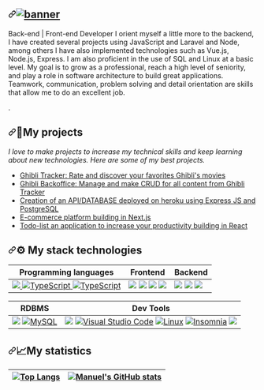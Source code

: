 
<article class="markdown-body entry-content container-lg f5" itemprop="text">
 <h1 dir="auto">
 <a id="" class="anchor" aria-hidden="true" href="#">
  <svg class="octicon octicon-link" viewBox="0 0 16 16" version="1.1" width="16" height="16" aria-hidden="true">
  <path fill-rule="evenodd" d="M7.775 3.275a.75.75 0 001.06 1.06l1.25-1.25a2 2 0 112.83 2.83l-2.5 2.5a2 2 0 01-2.83 0 .75.75 0 00-1.06 1.06 3.5 3.5 0 004.95 0l2.5-2.5a3.5 3.5 0 00-4.95-4.95l-1.25 1.25zm-4.69 9.64a2 2 0 010-2.83l2.5-2.5a2 2 0 012.83 0 .75.75 0 001.06-1.06 3.5 3.5 0 00-4.95 0l-2.5 2.5a3.5 3.5 0 004.95 4.95l1.25-1.25a.75.75 0 00-1.06-1.06l-1.25 1.25a2 2 0 01-2.83 0z"></path>
</svg></a><a target="_blank" rel="noopener noreferrer nofollow" href="https://user-images.githubusercontent.com/102004076/191606689-0a8239a8-8a79-40a7-9064-17b0a81adbe4.png"><img src="https://user-images.githubusercontent.com/102004076/191606689-0a8239a8-8a79-40a7-9064-17b0a81adbe4.png" alt="banner" style="max-width: 100%;"></a></h1>
 
 <p dir="auto">Back-end | Front-end Developer I orient myself a little more to the backend, I have created several projects using JavaScript and Laravel and Node, among others I have also implemented technologies such as Vue.js, Node.js, Express. I am also proficient in the use of SQL and Linux at a basic level. My goal is to grow as a professional, reach a high level of seniority, and play a role in software architecture to build great applications. Teamwork, communication, problem solving and detail orientation are skills that allow me to do an excellent job.</p>
<p dir="auto"><g-emoji class="g-emoji" alias="rocket" fallback-src="![1f680](https://user-images.githubusercontent.com/102004076/191608510-8e62a0ab-a416-4229-b603-37d74bfd78eb.png)
">.</p>
 
 <h2 dir="auto"><a id="user-content-my-projects" class="anchor" aria-hidden="true" href="#my-projects"><svg class="octicon octicon-link" viewBox="0 0 16 16" version="1.1" width="16" height="16" aria-hidden="true"><path fill-rule="evenodd" d="M7.775 3.275a.75.75 0 001.06 1.06l1.25-1.25a2 2 0 112.83 2.83l-2.5 2.5a2 2 0 01-2.83 0 .75.75 0 00-1.06 1.06 3.5 3.5 0 004.95 0l2.5-2.5a3.5 3.5 0 00-4.95-4.95l-1.25 1.25zm-4.69 9.64a2 2 0 010-2.83l2.5-2.5a2 2 0 012.83 0 .75.75 0 001.06-1.06 3.5 3.5 0 00-4.95 0l-2.5 2.5a3.5 3.5 0 004.95 4.95l1.25-1.25a.75.75 0 00-1.06-1.06l-1.25 1.25a2 2 0 01-2.83 0z"></path></svg></a><g-emoji class="g-emoji" alias="rocket" fallback-src="![1f680](https://user-images.githubusercontent.com/102004076/191607822-82367d16-270a-4f39-bf27-9636d3f5872e.png)
">🚀</g-emoji>My projects</h2>
<p dir="auto"><em>I love to make projects to increase my technical skills and keep learning about new technologies. Here are some of my best projects.</em></p>
 
 <ul dir="auto">
    <li><a href="#">Ghibli Tracker: Rate and discover your favorites Ghibli's movies</a></li>
    <li><a href="#">Ghibli Backoffice: Manage and make CRUD for all content from Ghibli Tracker</a></li>
    <li><a href="#">Creation of an API/DATABASE deployed on heroku using Express JS and PostgreSQL</a></li>
    <li><a href="#">E-commerce platform building in Next.js</a></li>
    <li><a href="#">Todo-list an application to increase your productivity building in React</a></li>
 </ul>
 
 <h2 dir="auto"><a id="user-content--my-stack-technologies" class="anchor" aria-hidden="true" href="#-my-stack-technologies"><svg class="octicon octicon-link" viewBox="0 0 16 16" version="1.1" width="16" height="16" aria-hidden="true"><path fill-rule="evenodd" d="M7.775 3.275a.75.75 0 001.06 1.06l1.25-1.25a2 2 0 112.83 2.83l-2.5 2.5a2 2 0 01-2.83 0 .75.75 0 00-1.06 1.06 3.5 3.5 0 004.95 0l2.5-2.5a3.5 3.5 0 00-4.95-4.95l-1.25 1.25zm-4.69 9.64a2 2 0 010-2.83l2.5-2.5a2 2 0 012.83 0 .75.75 0 001.06-1.06 3.5 3.5 0 00-4.95 0l-2.5 2.5a3.5 3.5 0 004.95 4.95l1.25-1.25a.75.75 0 00-1.06-1.06l-1.25 1.25a2 2 0 01-2.83 0z"></path></svg></a><g-emoji class="g-emoji" alias="gear" fallback-src="![2699](https://user-images.githubusercontent.com/102004076/191609171-f1f65b21-ecee-4b34-a143-b0afcbf08724.png)
">⚙</g-emoji> My stack technologies</h2>
 
 <table>
<thead>
<tr>
<th>Programming languages</th>
<th>Frontend</th>
<th>Backend</th>
</tr>
</thead>
<tbody>
<tr>
<td>
<a target="_blank" rel="noopener noreferrer nofollow" href="https://user-images.githubusercontent.com/102004076/191611042-f74bbc2e-8aca-4c6c-a747-ed69a55b72a7.svg">
 <img src="https://user-images.githubusercontent.com/102004076/191611042-f74bbc2e-8aca-4c6c-a747-ed69a55b72a7.svg" data-canonical-src="https://img.shields.io/badge/JavaScript-323330?style=for-the-badge&amp;logo=javascript&amp;logoColor=F7DF1E" style="max-width: 100%;">
</a><a target="_blank" rel="noopener noreferrer nofollow" href="https://user-images.githubusercontent.com/102004076/191611616-45fe177a-7033-4f07-9127-1849500f46b2.svg"><img src="https://user-images.githubusercontent.com/102004076/191611616-45fe177a-7033-4f07-9127-1849500f46b2.svg" alt="TypeScript" data-canonical-src="[https://img.shields.io/badge/typescript-%23007ACC.svg?style=for-the-badge&amp;logo=typescript&amp;logoColor=white](https://user-images.githubusercontent.com/102004076/191611616-45fe177a-7033-4f07-9127-1849500f46b2.svg" style="max-width: 100%;">
</a><a target="_blank" rel="noopener noreferrer nofollow" href="https://user-images.githubusercontent.com/102004076/191612308-47eec0ff-db5d-4228-807d-66aa84ded170.svg"><img src="https://user-images.githubusercontent.com/102004076/191612308-47eec0ff-db5d-4228-807d-66aa84ded170.svg" alt="TypeScript" data-canonical-src="[[https://img.shields.io/badge/typescript-%23007ACC.svg?style=for-the-badge&amp;logo=typescript&amp;logoColor=white](https://user-images.githubusercontent.com/102004076/191611616-45fe177a-7033-4f07-9127-1849500f46b2.svg](https://user-images.githubusercontent.com/102004076/191612308-47eec0ff-db5d-4228-807d-66aa84ded170.svg)" style="max-width: 100%;"></a>
 </td>
 
<td>
 <a target="_blank" rel="noopener noreferrer nofollow" href="https://user-images.githubusercontent.com/102004076/191613029-467887d9-738f-49e4-adfc-625494b3a503.svg"><img src="https://user-images.githubusercontent.com/102004076/191613029-467887d9-738f-49e4-adfc-625494b3a503.svg" data-canonical-src="https://user-images.githubusercontent.com/102004076/191613029-467887d9-738f-49e4-adfc-625494b3a503.svg" style="max-width: 100%;"></a> 
 <a target="_blank" rel="noopener noreferrer nofollow" href="https://user-images.githubusercontent.com/102004076/191613345-d794c1aa-8720-4ca6-abab-926d2dc6b0b6.svg"><img src="https://user-images.githubusercontent.com/102004076/191613345-d794c1aa-8720-4ca6-abab-926d2dc6b0b6.svg" data-canonical-src="https://user-images.githubusercontent.com/102004076/191613345-d794c1aa-8720-4ca6-abab-926d2dc6b0b6.svg" style="max-width: 100%;"></a> 
<a target="_blank" rel="noopener noreferrer nofollow" href="https://user-images.githubusercontent.com/102004076/191613657-cebecb58-7227-4de7-b2cd-a6dc5a7c2fbc.svg"><img src="https://user-images.githubusercontent.com/102004076/191613657-cebecb58-7227-4de7-b2cd-a6dc5a7c2fbc.svg" data-canonical-src="https://user-images.githubusercontent.com/102004076/191613657-cebecb58-7227-4de7-b2cd-a6dc5a7c2fbc.svg" style="max-width: 100%;"></a> 
<a target="_blank" rel="noopener noreferrer nofollow" href="https://user-images.githubusercontent.com/102004076/191613854-717db345-e101-4249-aa84-0c05a4a14e58.svg"><img src="https://user-images.githubusercontent.com/102004076/191613854-717db345-e101-4249-aa84-0c05a4a14e58.svg" data-canonical-src="https://user-images.githubusercontent.com/102004076/191613854-717db345-e101-4249-aa84-0c05a4a14e58.svg" style="max-width: 100%;"></a> 
</td>
 
<td>
<a target="_blank" rel="noopener noreferrer nofollow" href="https://user-images.githubusercontent.com/102004076/191614516-591204c0-0e4e-4894-812b-eaf1510ef38d.svg"><img src="https://user-images.githubusercontent.com/102004076/191614516-591204c0-0e4e-4894-812b-eaf1510ef38d.svg" data-canonical-src="https://user-images.githubusercontent.com/102004076/191614516-591204c0-0e4e-4894-812b-eaf1510ef38d.svg"style="max-width: 100%;"></a> 
 <a target="_blank" rel="noopener noreferrer nofollow" href="https://user-images.githubusercontent.com/102004076/191614644-3a12a39b-0d0f-4d21-8f05-395f47ef9a09.svg"><img src="https://user-images.githubusercontent.com/102004076/191614644-3a12a39b-0d0f-4d21-8f05-395f47ef9a09.svg" data-canonical-src="https://user-images.githubusercontent.com/102004076/191614644-3a12a39b-0d0f-4d21-8f05-395f47ef9a09.svg" style="max-width: 100%;"></a>
<a target="_blank" rel="noopener noreferrer nofollow" href="https://user-images.githubusercontent.com/102004076/191614872-5de6b563-f7e7-4ae5-bcc5-6b1f8b7342ee.svg"><img src="https://user-images.githubusercontent.com/102004076/191614872-5de6b563-f7e7-4ae5-bcc5-6b1f8b7342ee.svg" data-canonical-src="https://user-images.githubusercontent.com/102004076/191614872-5de6b563-f7e7-4ae5-bcc5-6b1f8b7342ee.svg" style="max-width: 100%;"></a>
 </td>
</tr>
</tbody>
</table>
 <table>
<thead>
<tr>
<th>RDBMS</th>
<th>Dev Tools</th>
</tr>
</thead>
<tbody>
<tr>
<td>
 <a target="_blank" rel="noopener noreferrer nofollow" href="https://user-images.githubusercontent.com/102004076/191615409-a65b4fbd-64fb-42d0-bf80-1ca314e98933.svg"><img src="https://user-images.githubusercontent.com/102004076/191615409-a65b4fbd-64fb-42d0-bf80-1ca314e98933.svg" data-canonical-src="https://user-images.githubusercontent.com/102004076/191615409-a65b4fbd-64fb-42d0-bf80-1ca314e98933.svg" style="max-width: 100%;"></a>
<a target="_blank" rel="noopener noreferrer nofollow" href="https://user-images.githubusercontent.com/102004076/191615664-3806ba37-f990-4386-8955-f030d1958f42.svg"><img src="https://user-images.githubusercontent.com/102004076/191615664-3806ba37-f990-4386-8955-f030d1958f42.svg" alt="MySQL" data-canonical-src="https://user-images.githubusercontent.com/102004076/191615664-3806ba37-f990-4386-8955-f030d1958f42.svg" style="max-width: 100%;"></a>
</td>
 
<td>
<a target="_blank" rel="noopener noreferrer nofollow" href="https://user-images.githubusercontent.com/102004076/191615916-e98d49cc-1c9a-4180-9ce1-ca569857bacb.svg"><img src="https://user-images.githubusercontent.com/102004076/191615916-e98d49cc-1c9a-4180-9ce1-ca569857bacb.svg" data-canonical-src="https://user-images.githubusercontent.com/102004076/191615916-e98d49cc-1c9a-4180-9ce1-ca569857bacb.svg" style="max-width: 100%;"></a>
<a target="_blank" rel="noopener noreferrer nofollow" href="https://user-images.githubusercontent.com/102004076/191616139-4025435c-f3c4-4654-a104-3f0ba26adea7.svg"><img src="https://user-images.githubusercontent.com/102004076/191616139-4025435c-f3c4-4654-a104-3f0ba26adea7.svg" alt="Visual Studio Code" data-canonical-src="https://user-images.githubusercontent.com/102004076/191616139-4025435c-f3c4-4654-a104-3f0ba26adea7.svg" style="max-width: 100%;"></a>
 <a target="_blank" rel="noopener noreferrer nofollow" href="https://user-images.githubusercontent.com/102004076/191616455-fcae27e5-dcfc-49ec-9693-1f52f22fe248.svg"><img src="https://user-images.githubusercontent.com/102004076/191616455-fcae27e5-dcfc-49ec-9693-1f52f22fe248.svg" alt="Linux" data-canonical-src="https://user-images.githubusercontent.com/102004076/191616455-fcae27e5-dcfc-49ec-9693-1f52f22fe248.svg" style="max-width: 100%;"></a>
<a target="_blank" rel="noopener noreferrer nofollow" href="https://user-images.githubusercontent.com/102004076/191616977-2d41a01f-3abd-4cb4-8187-f47ed44c5587.svg"><img src="https://user-images.githubusercontent.com/102004076/191616977-2d41a01f-3abd-4cb4-8187-f47ed44c5587.svg" alt="Insomnia" data-canonical-src="https://user-images.githubusercontent.com/102004076/191616977-2d41a01f-3abd-4cb4-8187-f47ed44c5587.svg" style="max-width: 100%;"></a>
<a target="_blank" rel="noopener noreferrer nofollow" href="https://user-images.githubusercontent.com/102004076/191617475-7cd277e6-be11-4f8a-bf30-a3a5726f6037.svg"><img src="https://user-images.githubusercontent.com/102004076/191617475-7cd277e6-be11-4f8a-bf30-a3a5726f6037.svg" data-canonical-src="https://user-images.githubusercontent.com/102004076/191617475-7cd277e6-be11-4f8a-bf30-a3a5726f6037.svg" style="max-width: 100%;"></a>
 </td>
</tr>
</tbody>
</table>
 <h2 dir="auto"><a id="user-content-my-statistics" class="anchor" aria-hidden="true" href="#my-statistics"><svg class="octicon octicon-link" viewBox="0 0 16 16" version="1.1" width="16" height="16" aria-hidden="true"><path fill-rule="evenodd" d="M7.775 3.275a.75.75 0 001.06 1.06l1.25-1.25a2 2 0 112.83 2.83l-2.5 2.5a2 2 0 01-2.83 0 .75.75 0 00-1.06 1.06 3.5 3.5 0 004.95 0l2.5-2.5a3.5 3.5 0 00-4.95-4.95l-1.25 1.25zm-4.69 9.64a2 2 0 010-2.83l2.5-2.5a2 2 0 012.83 0 .75.75 0 001.06-1.06 3.5 3.5 0 00-4.95 0l-2.5 2.5a3.5 3.5 0 004.95 4.95l1.25-1.25a.75.75 0 00-1.06-1.06l-1.25 1.25a2 2 0 01-2.83 0z"></path></svg></a><g-emoji class="g-emoji" alias="chart_with_upwards_trend" fallback-src="https://user-images.githubusercontent.com/102004076/191618329-e5cd3036-e366-4a07-86f8-05911cf4d89b.png">📈</g-emoji>My statistics</h2>
 <table>
<thead>
<tr>
<th><a href=""><img src="https://user-images.githubusercontent.com/102004076/191618750-8a736561-3e34-4592-bf5a-649f49f7045a.svg" alt="Top Langs" data-canonical-src="https://user-images.githubusercontent.com/102004076/191618750-8a736561-3e34-4592-bf5a-649f49f7045a.svg" style="max-width: 100%;"></a></th>
<th><a target="_blank" rel="noopener noreferrer nofollow" href="https://user-images.githubusercontent.com/102004076/191618929-ef94928e-781e-44aa-b23a-0379a4cd0a70.svg"><img src="https://user-images.githubusercontent.com/102004076/191618929-ef94928e-781e-44aa-b23a-0379a4cd0a70.svg" alt="Manuel's GitHub stats" data-canonical-src="https://user-images.githubusercontent.com/102004076/191618929-ef94928e-781e-44aa-b23a-0379a4cd0a70.svg" style="max-width: 100%;"></a></th>
</tr>

</thead>
</table>
</article>
